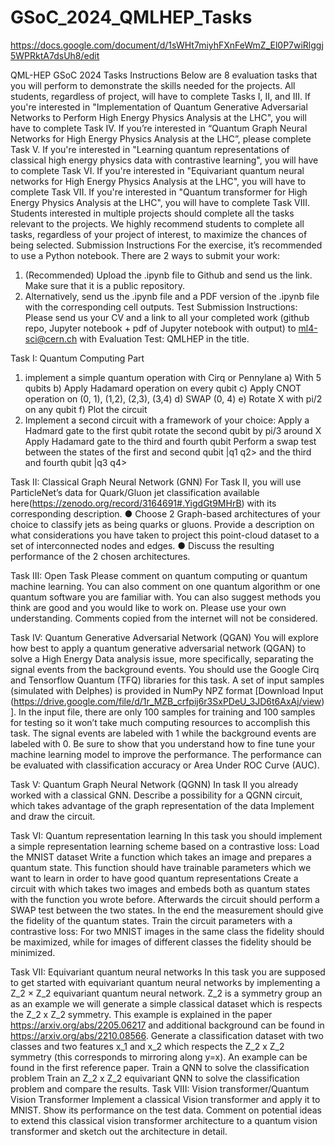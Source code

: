 # GSoC_2024_QMLHEP_Tasks
https://docs.google.com/document/d/1sWHt7miyhFXnFeWmZ_El0P7wiRlggj5WPRktA7dsUh8/edit

QML-HEP GSoC 2024 Tasks 
Instructions 
Below are 8 evaluation tasks that you will perform to demonstrate the skills needed for the projects. All students, regardless of project, will have to complete Tasks I, II, and III. 
If you're interested in "Implementation of Quantum Generative Adversarial Networks to Perform High Energy Physics Analysis at the LHC", you will have to complete Task IV. 
If you’re interested in “Quantum Graph Neural Networks for High Energy Physics Analysis at the LHC”, please complete Task V.
If you're interested in "Learning quantum representations of classical high energy physics data with contrastive learning", you will have to complete Task VI. 
If you're interested in "Equivariant quantum neural networks for High Energy Physics Analysis at the LHC", you will have to complete Task VII. 
If you're interested in "Quantum transformer for High Energy Physics Analysis at the LHC", you will have to complete Task VIII. 
Students interested in multiple projects should complete all the tasks relevant to the projects. 
We highly recommend students to complete all tasks, regardless of your project of interest, to maximize the chances of being selected. 
Submission Instructions 
For the exercise, it’s recommended to use a Python notebook. There are 2 ways to submit your work: 
1. (Recommended) Upload the .ipynb file to Github and send us the link. Make sure that it is a public repository. 
2. Alternatively, send us the .ipynb file and a PDF version of the .ipynb file with the corresponding cell outputs. 
Test Submission Instructions: Please send us your CV and a link to all your completed work (github repo, Jupyter notebook + pdf of Jupyter notebook with output) to ml4-sci@cern.ch with Evaluation Test: QMLHEP in the title.

Task I: Quantum Computing Part 
1) implement a simple quantum operation with Cirq or Pennylane
a) With 5 qubits 
b) Apply Hadamard operation on every qubit 
c) Apply CNOT operation on (0, 1), (1,2), (2,3), (3,4) 
d) SWAP (0, 4) 
e) Rotate X with pi/2 on any qubit 
f) Plot the circuit 
2) Implement a second circuit with a framework of your choice:
Apply a Hadmard gate to the first qubit
rotate the second qubit by pi/3 around X
Apply Hadamard gate to the third and fourth qubit
Perform a swap test between the states of the first and second qubit |q1 q2> and the third and fourth qubit |q3 q4>

Task II: Classical Graph Neural Network (GNN) 
For Task II, you will use ParticleNet’s data for Quark/Gluon jet classification available here(https://zenodo.org/record/3164691#.YigdGt9MHrB) with its corresponding description. 
● Choose 2 Graph-based architectures of your choice to classify jets as being quarks or gluons. Provide a description on what considerations you have taken to project this point-cloud dataset to a set of interconnected nodes and edges. 
● Discuss the resulting performance of the 2 chosen architectures. 

Task III: Open Task 
Please comment on quantum computing or quantum machine learning. You can also comment on one quantum algorithm or one quantum software you are familiar with. You can also suggest methods you think are good and you would like to work on. Please use your own understanding. Comments copied from the internet will not be considered.

Task IV: Quantum Generative Adversarial Network (QGAN)
You will explore how best to apply a quantum generative adversarial network (QGAN) to solve a High Energy Data analysis issue, more specifically, separating the signal events from the background events. You should use the Google Cirq and Tensorflow Quantum (TFQ) libraries for this task. 
A set of input samples (simulated with Delphes) is provided in NumPy NPZ format [Download Input (https://drive.google.com/file/d/1r_MZB_crfpij6r3SxPDeU_3JD6t6AxAj/view)]. In the input file, there are only 100 samples for training and 100 samples for testing so it won’t take much computing resources to accomplish this 
task. The signal events are labeled with 1 while the background events are labeled with 0. 
Be sure to show that you understand how to fine tune your machine learning model to improve the performance. The performance can be evaluated with classification accuracy or Area Under ROC Curve (AUC). 

Task V: Quantum Graph Neural Network (QGNN) 
In task II you already worked with a classical GNN. 
Describe a possibility for a QGNN circuit, which takes advantage of the graph representation of the data
Implement and draw the circuit.

Task VI: Quantum representation learning
In this task you should implement a simple representation learning scheme based on a contrastive loss:
Load the MNIST dataset
Write a function which takes an image and prepares a quantum state. This function should have trainable parameters which we want to learn in order to have good quantum representations
Create a circuit with which takes two images and embeds both as quantum states with the function you wrote before. Afterwards the circuit should perform a SWAP test between the two states. In the end the measurement should give the fidelity of the quantum states.
Train the circuit parameters with a contrastive loss: For two MNIST images in the same class the fidelity should be maximized, while for images of different classes the fidelity should be minimized.

Task VII: Equivariant quantum neural networks
In this task you are supposed to get started with equivariant quantum neural networks by implementing a Z_2 × Z_2 equivariant quantum neural network. Z_2 is a symmetry group an as an example we will generate a simple classical dataset which is respects the Z_2 x Z_2 symmetry.
This example is explained in the paper https://arxiv.org/abs/2205.06217 and additional background can be found in https://arxiv.org/abs/2210.08566. 
Generate a classification dataset with two classes and two features x_1 and x_2 which respects the Z_2 x Z_2 symmetry (this corresponds to mirroring along y=x). An example can be found in the first reference paper.
Train a QNN to solve the classification problem
Train an Z_2 x Z_2 equivariant QNN to solve the classification problem and compare the results.
Task VIII: Vision transformer/Quantum Vision Transformer
Implement a classical Vision transformer and apply it to MNIST. Show its performance on the test data. Comment on potential ideas to extend this classical vision transformer architecture to a quantum vision transformer and sketch out the architecture in detail.

